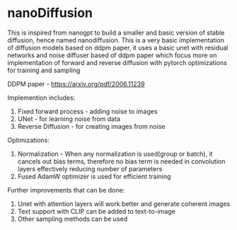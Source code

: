 # nanoDiffusion
This is inspired from nanogpt to build a smaller and basic version of stable diffusion, hence named nanodiffusion. 
This is a very basic implementation of diffusion models based on ddpm paper, it uses a basic unet with residual networks and noise diffuser based of ddpm paper which focus more on implementation of forward and reverse diffusion with pytorch optimizations for training and sampling

DDPM paper - https://arxiv.org/pdf/2006.11239

Implemention includes:

1. Fixed forward process - adding noise to images
2. UNet - for learning noise from data
3. Reverse Diffusion - for creating images from noise

Optimizations:

1. Normalization - When any normalization is used(group or batch), it cancels out bias terms, therefore no bias term is needed in convolution layers effectively reducing number of parameters
2. Fused AdamW optimizer is used for efficient training

Further improvements that can be done:

1. Unet with attention layers will work better and generate coherent images
2. Text support with CLIP can be added to text-to-image
3. Other sampling methods can be used

